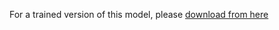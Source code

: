 For a trained version of this model, please [download from here](https://huggingface.co/ryantruong/DosePredictionModel)

